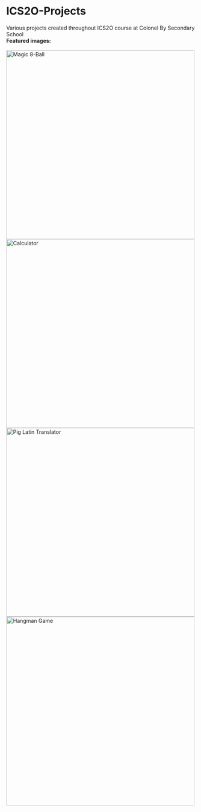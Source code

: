 # ICS2O-Projects
Various projects created throughout ICS2O course at Colonel By Secondary School
<br>
**Featured images:**
<br><br>
<img alt="Magic 8-Ball" align="left" width="500" src="https://i.ibb.co/xhwTzWd/Magic-8-ball.png">
<img alt="Calculator" align="left" width="500" src="https://i.ibb.co/p4xV7vM/calculator.png">
<img alt="Pig Latin Translator" align="left" width="500" src="https://i.ibb.co/jkWttJP/Screenshot-241.png">
<img alt="Hangman Game" align="left" width="500" src="https://i.ibb.co/YRBKSCM/hangman.png">



